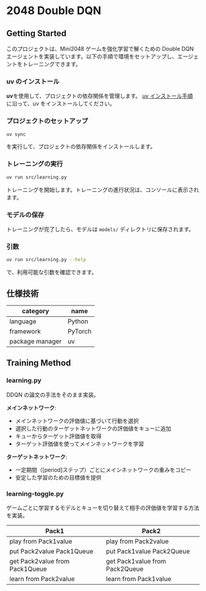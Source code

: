 # 2048 Double DQN

## Getting Started

このプロジェクトは、Mini2048 ゲームを強化学習で解くための Double DQN エージェントを実装しています。以下の手順で環境をセットアップし、エージェントをトレーニングできます。

### uv のインストール

**uv**を使用して、プロジェクトの依存関係を管理します。
[uv インストール手順](https://docs.astral.sh/uv/getting-started/installation/#standalone-installer)
に沿って、uv をインストールしてください。

### プロジェクトのセットアップ

```bash
uv sync
```

を実行して、プロジェクトの依存関係をインストールします。

### トレーニングの実行

```bash
uv run src/learning.py
```

トレーニングを開始します。トレーニングの進行状況は、コンソールに表示されます。

### モデルの保存

トレーニングが完了したら、モデルは `models/` ディレクトリに保存されます。

### 引数

```bash
uv run src/learning.py --help
```

で、利用可能な引数を確認できます。

## 仕様技術

| category        | name    |
| --------------- | ------- |
| language        | Python  |
| framework       | PyTorch |
| package manager | uv      |

## Training Method

### learning.py

DDQN の論文の手法をそのまま実装。

**メインネットワーク**:

- メインネットワークの評価値に基づいて行動を選択
- 選択した行動のターゲットネットワークの評価値をキューに追加
- キューからターゲット評価値を取得
- ターゲット評価値を使ってメインネットワークを学習

**ターゲットネットワーク**:

- 一定期間（[period]ステップ）ごとにメインネットワークの重みをコピー
- 安定した学習のための目標値を提供

### learning-toggle.py

ゲームごとに学習するモデルとキューを切り替えて相手の評価値を学習する方法を実装。

| Pack1                          | Pack2                          |
| ------------------------------ | ------------------------------ |
| play from Pack1value           | play from Pack2value           |
| put Pack2value Pack1Queue      | put Pack1value Pack2Queue      |
| get Pack2value from Pack1Queue | get Pack1value from Pack2Queue |
| learn from Pack2value          | learn from Pack1value          |
